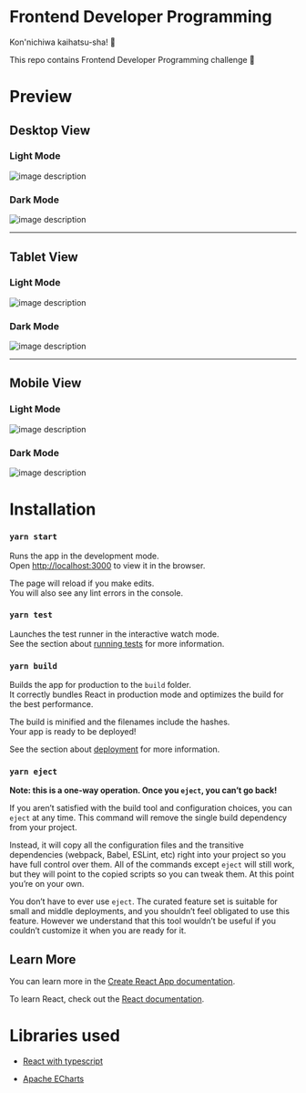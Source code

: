 # Frontend Developer Programming
Kon'nichiwa kaihatsu-sha! 🥳

This repo contains Frontend Developer Programming challenge 🌠
# Preview 


## Desktop View
### Light Mode
![image description](./src/app/assets/desk.png)

### Dark Mode
![image description](./src/app/assets/darkLap.png)

-----
## Tablet View

### Light Mode
![image description](./src/app/assets/tab.png)

### Dark Mode
![image description](./src/app/assets/darktab.png)

-----
## Mobile View
### Light Mode
![image description](./src/app/assets/phone.png)
### Dark Mode
![image description](./src/app/assets/darkPhone.png)


# Installation 

### `yarn start`

Runs the app in the development mode.\
Open [http://localhost:3000](http://localhost:3000) to view it in the browser.

The page will reload if you make edits.\
You will also see any lint errors in the console.

### `yarn test`

Launches the test runner in the interactive watch mode.\
See the section about [running tests](https://facebook.github.io/create-react-app/docs/running-tests) for more information.

### `yarn build`

Builds the app for production to the `build` folder.\
It correctly bundles React in production mode and optimizes the build for the best performance.

The build is minified and the filenames include the hashes.\
Your app is ready to be deployed!

See the section about [deployment](https://facebook.github.io/create-react-app/docs/deployment) for more information.

### `yarn eject`

**Note: this is a one-way operation. Once you `eject`, you can’t go back!**

If you aren’t satisfied with the build tool and configuration choices, you can `eject` at any time. This command will remove the single build dependency from your project.

Instead, it will copy all the configuration files and the transitive dependencies (webpack, Babel, ESLint, etc) right into your project so you have full control over them. All of the commands except `eject` will still work, but they will point to the copied scripts so you can tweak them. At this point you’re on your own.

You don’t have to ever use `eject`. The curated feature set is suitable for small and middle deployments, and you shouldn’t feel obligated to use this feature. However we understand that this tool wouldn’t be useful if you couldn’t customize it when you are ready for it.

## Learn More

You can learn more in the [Create React App documentation](https://facebook.github.io/create-react-app/docs/getting-started).

To learn React, check out the [React documentation](https://reactjs.org/).


# Libraries used

- [React with typescript](https://www.typescriptlang.org/docs/handbook/react.html)

- [Apache ECharts](https://echarts.apache.org/en/index.html)
